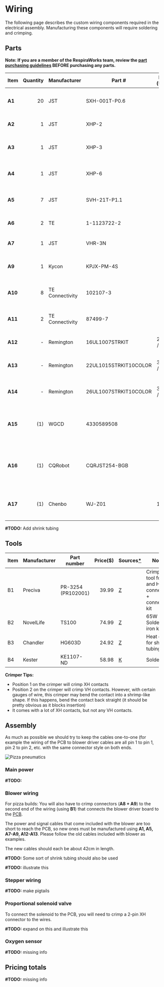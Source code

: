 # Wiring

The following page describes the custom wiring components required in the electrical assembly. Manufacturing
these components will require soldering and crimping.

## Parts

**Note: If you are a member of the RespiraWorks team, review the [part purchasing guidelines][ppg]
BEFORE purchasing any parts.**

[ppg]: ../../purchasing_guidelines.md

| Item  | Quantity | Manufacturer  | Part #                | Price (USD)  | Sources[*][ppg]      | Notes |
| ----- |---------:| ------------- | --------------------- | ------------:|:--------------------:| ----- |
|**A1** | 20       | JST           | SXH-001T-P0.6         |         0.10 | [K][a1key]           | XH crimps, for sensor & actuator connections |
|**A2** | 1        | JST           | XHP-2                 |         0.10 | [K][a2key]           | XH 2-pin housings, for solenoid |
|**A3** | 1        | JST           | XHP-3                 |         0.10 | [K][a3key]           | XH 3-pin housings, for oxygen sensor |
|**A4** | 1        | JST           | XHP-6                 |         0.12 | [K][a4key]           | XH 6-pin housings, for blower control |
|**A5** | 7        | JST           | SVH-21T-P1.1          |         0.11 | [K][a5key] [R][a5rs] | VH crimps, for main power, for blower power |
|**A6** | 2        | TE            | 1-1123722-2           |         0.18 | [K][a6key] [R][a6rs] | VH housing 2 pin, for blower power |
|**A7** | 1        | JST           | VHR-3N                |         0.14 | [K][a7key]           | VH housing 3 pin, for main power |
|**A9** | 1        | Kycon         | KPJX-PM-4S            |         2.89 | [K][a9key]           | 4 pin DIN female, main power connector |
|**A10**| 8        |TE Connectivity| 102107-3              |         0.47 | [K][a10key]          | 2.54mm male pin, for stepper interface |
|**A11**| 2        |TE Connectivity| 87499-7               |         0.73 | [K][a11key]          | 2.54mm 4-pin housing, for stepper interface |
|**A12**|        - | Remington     | 16UL1007STRKIT        |  29.70 / 45m | [Z][a12amzn]         | 16 AWG wire, for power cables |
|**A13**|        - | Remington     | 22UL1015STRKIT10COLOR |  37.75 / 75m | [Z][a13amzn]         | 22 AWG wire, for signal/control cables |
|**A14**|        - | Remington     | 26UL1007STRKIT10COLOR |  31.60 / 75m | [Z][a14amzn]         | 26 AWG wire, for signal/control cables |
|**A15**| (1)      | WGCD          | 4330589508            |         8.99 | [Z][a15amzn]         | XH connector kit for 2/3/4/5 pins, **alternative for A1-3** |
|**A16**| (1)      | CQRobot       | CQRJST254-BGB         |         9.99 | [Z][a16amzn]         | XH connector kit for 6/7/8 pins, **alternative for A1 and A4** |
|**A17**| (1)      | Chenbo        | WJ-Z01                |        11.98 | [Z][a17amzn]         | 2.54mm connector, **alternative for A10 and A11** |

[a1key]:   https://www.digikey.com/short/z44f8d
[a2key]:   https://www.digikey.com/short/z44f8f
[a3key]:   https://www.digikey.com/short/z44fb9
[a4key]:   https://www.digikey.com/short/z44ff8
[a5key]:  https://www.digikey.com/short/z44fjr
[a5rs]:    https://export.rsdelivers.com/product/jst/svh-41t-p11/jst-nv-vh-female-crimp-terminal-contact-16awg-svh/7620692
[a6key]:  https://www.digikey.com/short/z44fwj
[a6rs]:    https://export.rsdelivers.com/product/jst/vhr-2n/jst-vhr-female-connector-housing-396mm-pitch-2/8201172
[a7key]: https://www.digikey.com/short/z44fwp
[a9key]: https://www.digikey.com/en/products/detail/kycon-inc/KPJX-PM-4S/9990081
[a10key]: https://www.digikey.com/en/products/detail/te-connectivity-amp-connectors/102107-3/298993
[a11key]: https://www.digikey.com/en/products/detail/te-connectivity-amp-connectors/87499-7/29911
[a12amzn]: https://www.amazon.com/gp/product/B00N51OJJ4
[a13amzn]: https://www.amazon.com/gp/product/B073SDGNKW
[a14amzn]: https://www.amazon.com/gp/product/B011JC76OA
[a15amzn]:  https://www.amazon.com/gp/product/B06ZZ45G7G
[a16amzn]:  https://www.amazon.com/gp/product/B079MJ1RYN
[a17amzn]: https://www.amazon.com/CHENBO-Connector-Housing-Assortment-Terminal/dp/B077X8XV2J

**#TODO:** Add shrink tubing

## Tools

| Item | Manufacturer | Part number         | Price($) | Sources[*][ppg] | Notes |
| ---- | ------------ | ------------------- | --------:|-----------------| ----- |
| B1   | Preciva      | PR-3254 (PR102001)  |    39.99 | [Z][b1amzn]     | Crimping tool for HX and HV connectors + connector kit |
| B2   | NovelLife    | TS100               |    74.99 | [Z][b2amzn]     | 65W Soldering iron kit |
| B3   | Chandler     | HG603D              |    24.92 | [Z][b3amzn]     | Heat gun, for shrink tubing |
| B4   | Kester       | KE1107-ND           |    58.98 | [K][b4key]      | Solder |

[b1amzn]: https://www.amazon.com/gp/product/B07R1H3Z8X
[b2amzn]: https://www.amazon.com/NovelLife-Mini-TS100-Soldering-Digital/dp/B07D35B75T
[b3amzn]: https://www.amazon.com/Chandler-Tool-Embossing-Heat-Gun/dp/B07GC5N3QC
[b4key]: https://www.digikey.com/en/products/detail/kester-solder/24-6040-0010/265622

**Crimper Tips:**

* Position 1 on the crimper will crimp XH contacts
* Position 2 on the crimper will crimp VH contacts.  However, with certain gauges of wire, this crimper may bend the contact into a shrimp-like shape.  If this happens, bend the contact back straight (it should be pretty obvious as it blocks insertion)
* It comes with a lot of XH contacts, but not any VH contacts.

## Assembly

As much as possible we should try to keep the cables one-to-one
(for example the wiring of the PCB to blower driver cables are all pin 1 to pin 1,
pin 2 to pin 2, etc. with the same connector style on both ends.

![Pizza pneumatics](images/wires.jpg)

### Main power

**#TODO:**

### Blower wiring

For pizza builds: You will also have to crimp connectors (**A8 + A9**) to the second end of the wiring (using **B1**) that connects the
blower driver board to the [PCB](../../../pcb).

The power and signal cables that come included with the blower are too short to reach the PCB, so new ones must be
manufactured using **A1, A5, A7-A9, A12-A13**. Please follow the old cables included with blower as examples.

The new cables should each be about 42cm in length.

**#TODO:** Some sort of shrink tubing should also be used

**#TODO:** illustrate this

### Stepper wiring

**#TODO:** make pigtails

### Proportional solenoid valve

To connect the solenoid to the PCB, you will need to crimp a 2-pin XH connector to the wires.

**#TODO:** expand on this and illustrate this

### Oxygen sensor

**#TODO:** missing info

## Pricing totals

**#TODO:** missing info
